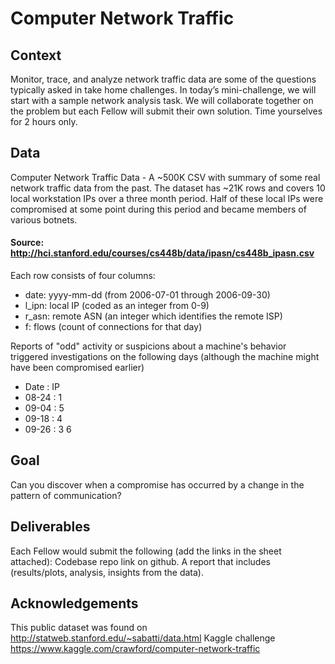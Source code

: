 # Computer Network Traffic

## Context
Monitor, trace, and analyze network traffic data are some of the questions typically asked in take home challenges. In today’s mini-challenge, we will start with a sample network analysis task. We will collaborate together on the problem but each Fellow will submit their own solution. Time yourselves for 2 hours only.

## Data
Computer Network Traffic Data - A ~500K CSV with summary of some real network traffic data from the past. The dataset has ~21K rows and covers 10 local workstation IPs over a three month period. Half of these local IPs were compromised at some point during this period and became members of various botnets.

#### Source: http://hci.stanford.edu/courses/cs448b/data/ipasn/cs448b_ipasn.csv

Each row consists of four columns:
- date: yyyy-mm-dd (from 2006-07-01 through 2006-09-30)
- l_ipn: local IP (coded as an integer from 0-9)
- r_asn: remote ASN (an integer which identifies the remote ISP)
- f: flows (count of connections for that day)

Reports of "odd" activity or suspicions about a machine's behavior triggered investigations on the following days (although the machine might have been compromised earlier)
- Date : IP
- 08-24 : 1
- 09-04 : 5
- 09-18 : 4
- 09-26 : 3 6

## Goal
Can you discover when a compromise has occurred by a change in the pattern of communication?

## Deliverables
Each Fellow would submit the following (add the links in the sheet attached):
Codebase repo link on github.
A report that includes (results/plots, analysis, insights from the data).

## Acknowledgements
This public dataset was found on http://statweb.stanford.edu/~sabatti/data.html
Kaggle challenge https://www.kaggle.com/crawford/computer-network-traffic
